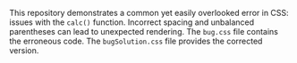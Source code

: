 This repository demonstrates a common yet easily overlooked error in CSS: issues with the `calc()` function. Incorrect spacing and unbalanced parentheses can lead to unexpected rendering. The `bug.css` file contains the erroneous code.  The `bugSolution.css` file provides the corrected version.